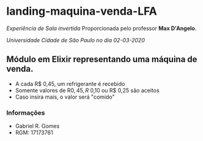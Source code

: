 # landing-maquina-venda-LFA
*Experiência de Sala invertida*
Proporcionada pelo professor **Max D'Angelo**.

*Universidade Cidade de São Paulo no dia 02-03-2020*

## Módulo em Elixir representando uma máquina de venda.

* A cada R$ 0,45, um refrigerante é recebido
* Somente valores de R$0,45, R$ 0,10 ou R$ 0,25 são aceitos
* Caso insira mais, o valor será "comido"

### Informações
* Gabriel R. Gomes
* RGM: 17173761
